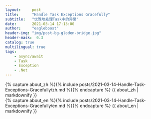 ```yaml
---
layout:     post
title:      "Handle Task Exceptions Gracefully"
subtitle:   "优雅地处理Task中的异常"
date:       2021-03-14 17:13:00
author:     "eagleboost"
header-img: "img/post-bg-gloden-bridge.jpg"
header-mask:  0.3
catalog: true
multilingual: true
tags:
    - async/await
    - Task
    - Exception
    - .Net
---
```


<!-- Chinese Version -->
<div class="zh post-container">
    {% capture about_zh %}{% include posts/2021-03-14-Handle-Task-Exceptions-Gracefully/zh.md %}{% endcapture %}
    {{ about_zh | markdownify }}
</div>

<!-- English Version -->
<div class="en post-container">
    {% capture about_en %}{% include posts/2021-03-14-Handle-Task-Exceptions-Gracefully/en.md %}{% endcapture %}
    {{ about_en | markdownify }}
</div>